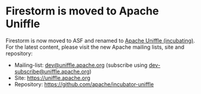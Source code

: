 # Firestorm is moved to Apache Uniffle

Firestorm is now moved to ASF and renamed to [Apache Uniffle (incubating)](https://github.com/apache/incubator-uniffle).  
For the latest content, please visit the new Apache mailing lists, site and repository:

- Mailing-list: dev@uniffle.apache.org (subscribe using dev-subscribe@uniffle.apache.org)
- Site: https://uniffle.apache.org
- Repository: https://github.com/apache/incubator-uniffle
